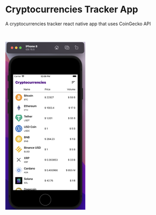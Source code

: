 # Cryptocurrencies Tracker App
A cryptocurrencies tracker react native app that uses CoinGecko API

<br><br>
<img src="https://github.com/Chrissy1209/Cryptocurrencies-Tracker/blob/main/plot.png" width="250">
